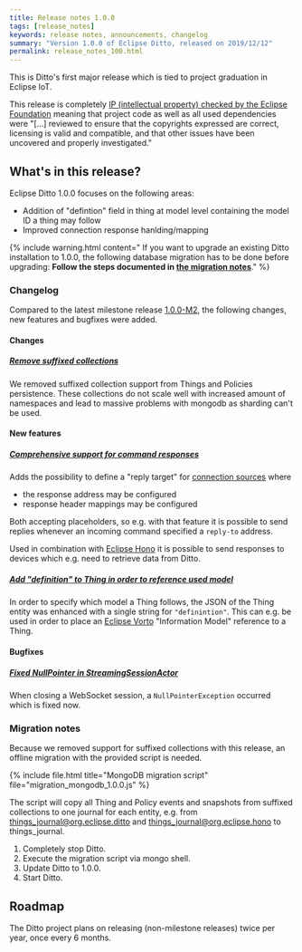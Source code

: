 ```yaml
---
title: Release notes 1.0.0
tags: [release_notes]
keywords: release notes, announcements, changelog
summary: "Version 1.0.0 of Eclipse Ditto, released on 2019/12/12"
permalink: release_notes_100.html
---
```


This is Ditto's first major release which is tied to project graduation in Eclipse IoT.

This release is completely [IP (intellectual property) checked by the Eclipse Foundation](https://www.eclipse.org/projects/handbook/#ip) 
meaning that project code as well as all used dependencies were "[...] reviewed to ensure that the copyrights 
expressed are correct, licensing is valid and compatible, and that other issues have been uncovered and properly 
investigated."

## What's in this release?

Eclipse Ditto 1.0.0 focuses on the following areas:

* Addition of "defintion" field in thing at model level containing the model ID a thing may follow
* Improved connection response hanlding/mapping

{% include warning.html content="
If you want to upgrade an existing Ditto installation to 1.0.0, the following database migration has to be done 
before upgrading: **Follow the steps documented in [the migration notes](#migration-notes)**." %}


### Changelog

Compared to the latest milestone release [1.0.0-M2](release_notes_100-M2.html), the following changes, new features and
bugfixes were added.


#### Changes

##### [Remove suffixed collections](https://github.com/eclipse/ditto/issues/537)

We removed suffixed collection support from Things and Policies persistence.
These collections do not scale well with increased amount of namespaces and lead to massive problems with mongodb as 
sharding can't be used.


#### New features

##### [Comprehensive support for command responses](https://github.com/eclipse/ditto/issues/540)

Adds the possibility to define a "reply target" for [connection sources](basic-connections.html#sources) where 
* the response address may be configured
* response header mappings may be configured

Both accepting placeholders, so e.g. with that feature it is possible to send replies whenever an incoming command 
specified a `reply-to` address.

Used in combination with [Eclipse Hono](https://eclipse.org/hono/)  it is possible to send responses to devices which 
e.g. need to retrieve data from Ditto.

##### [Add "definition" to Thing in order to reference used model](https://github.com/eclipse/ditto/issues/247)

In order to specify which model a Thing follows, the JSON of the Thing entity was enhanced with a single string for 
`"definintion"`. This can e.g. be used in order to place an [Eclipse Vorto](https://eclipse.org/vorto/) 
"Information Model" reference to a Thing.

#### Bugfixes

##### [Fixed NullPointer in StreamingSessionActor](https://github.com/eclipse/ditto/pull/546)

When closing a WebSocket session, a `NullPointerException` occurred which is fixed now.

### Migration notes

Because we removed support for suffixed collections with this release, an offline migration with the provided script 
is needed.

{% include file.html title="MongoDB migration script" file="migration_mongodb_1.0.0.js" %}

The script will copy all Thing and Policy events and snapshots from suffixed collections to one journal for each entity,
e.g. from things_journal@org.eclipse.ditto and things_journal@org.eclipse.hono to things_journal.

1. Completely stop Ditto.
2. Execute the migration script via mongo shell.
3. Update Ditto to 1.0.0.
4. Start Ditto.

## Roadmap

The Ditto project plans on releasing (non-milestone releases) twice per year, once every 6 months.
